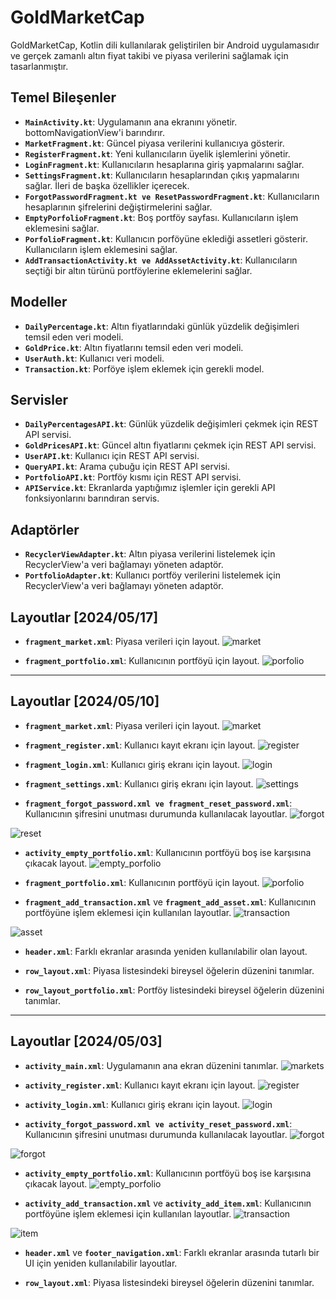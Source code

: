# GoldMarketCap

GoldMarketCap, Kotlin dili kullanılarak geliştirilen bir Android uygulamasıdır ve gerçek zamanlı altın fiyat takibi ve piyasa verilerini sağlamak için tasarlanmıştır.

## Temel Bileşenler

- **`MainActivity.kt`**: Uygulamanın ana ekranını yönetir. bottomNavigationView'i barındırır.
- **`MarketFragment.kt`**: Güncel piyasa verilerini kullanıcıya gösterir.
- **`RegisterFragment.kt`**: Yeni kullanıcıların üyelik işlemlerini yönetir.
- **`LoginFragment.kt`**: Kullanıcıların hesaplarına giriş yapmalarını sağlar.
- **`SettingsFragment.kt`**: Kullanıcıların hesaplarından çıkış yapmalarını sağlar. İleri de başka özellikler içerecek.
- **`ForgotPasswordFragment.kt ve ResetPasswordFragment.kt`**: Kullanıcıların hesaplarının şifrelerini değiştirmelerini sağlar. 
- **`EmptyPorfolioFragment.kt`**: Boş portföy sayfası. Kullanıcıların işlem eklemesini sağlar.
- **`PorfolioFragment.kt`**: Kullanıcın porföyüne eklediği assetleri gösterir. Kullanıcıların işlem eklemesini sağlar.
- **`AddTransactionActivity.kt ve AddAssetActivity.kt`**: Kullanıcıların seçtiği bir altın türünü portföylerine eklemelerini sağlar.

## Modeller

- **`DailyPercentage.kt`**: Altın fiyatlarındaki günlük yüzdelik değişimleri temsil eden veri modeli.
- **`GoldPrice.kt`**: Altın fiyatlarını temsil eden veri modeli.
- **`UserAuth.kt`**: Kullanıcı veri modeli.
- **`Transaction.kt`**: Porföye işlem eklemek için gerekli model.

## Servisler

- **`DailyPercentagesAPI.kt`**: Günlük yüzdelik değişimleri çekmek için REST API servisi.
- **`GoldPricesAPI.kt`**: Güncel altın fiyatlarını çekmek için REST API servisi.
- **`UserAPI.kt`**: Kullanıcı için REST API servisi.
- **`QueryAPI.kt`**: Arama çubuğu için REST API servisi.
- **`PortfolioAPI.kt`**: Portföy kısmı için REST API servisi.
- **`APIService.kt`**: Ekranlarda yaptığımız işlemler için gerekli API fonksiyonlarını barındıran servis. 

## Adaptörler

- **`RecyclerViewAdapter.kt`**: Altın piyasa verilerini listelemek için RecyclerView'a veri bağlamayı yöneten adaptör.
- **`PortfolioAdapter.kt`**: Kullanıcı portföy verilerini listelemek için RecyclerView'a veri bağlamayı yöneten adaptör.

## Layoutlar [2024/05/17]

- **`fragment_market.xml`**: Piyasa verileri için layout.
![market](https://uui7vnqyrvycdbwcrqpdw5ocevbtmzc2ulpzdozcwaijrk552nfa.arweave.net/pRH6thiNcCGGwoweO3XCJUM2ZFqi35G7IrAQmKu900o)

- **`fragment_portfolio.xml`**: Kullanıcının portföyü için layout.
![porfolio](https://m5jwesaiekpptvkhy7334ikkatfzgvroqdihapgsfqk7fh24ihyq.arweave.net/Z1NiSAginvnVR8f3viFKBMuTVi6A0HA80iwV8p9cQfE)

-----------------------------------------------------------------------------------------

## Layoutlar [2024/05/10]

- **`fragment_market.xml`**: Piyasa verileri için layout.
![market](https://uadspyr2z4tvguaplgwat62skjwb6b2w7h4nfh45ej7rncwbcpla.arweave.net/oAcn4jrPJ1NQD1msCftSUmwfB1b5-NKfnSJ_ForBE9Y)


- **`fragment_register.xml`**: Kullanıcı kayıt ekranı için layout.
![register](https://jf4tj2enadeltlicciuwzynzwef33abhvx4k4emyekf64cqfvrza.arweave.net/SXk06I0AyLmtAhIpbOG5sQu9gCet-K4RmCKL7goFrHI)


- **`fragment_login.xml`**: Kullanıcı giriş ekranı için layout.
![login](https://o7vhspiro3ogcdgwm7xsmp4yzo6lh6f2pjmdyvwq4tsrrdpirira.arweave.net/d-p5PRF23GEM1mfvJj-Yy7yz-Lp6WDxW0OTlGI3oiiI)


- **`fragment_settings.xml`**: Kullanıcı giriş ekranı için layout.
![settings](https://rse56ah47ri2a3cpzxrpzlpcojntuknivtvqdpglyd2a7mgizoja.arweave.net/jInfAPz8UaBsT83i_K3icls6Kais6wG8y8D0D7DIy5I)


- **`fragment_forgot_password.xml ve fragment_reset_password.xml`**: Kullanıcının şifresini unutması durumunda kullanılacak layoutlar. 
![forgot](https://g4xo42gy2y2epmajlive3m6arcsdqb33nrawojovqdpcpfyenrra.arweave.net/Ny7uaNjWNEewCVoqTbPAiKQ4B3tsQWcl1YDeJ5cEbGI)

![reset](https://bzfbqg4qzlqt3kob4333omkhx7qz6t4chkywsof7bblq2liwdyxq.arweave.net/DkoYG5DK4T2pweb3tzFHv-GfT4I6sWk4vwhXDS0WHi8)


- **`activity_empty_portfolio.xml`**: Kullanıcının portföyü boş ise karşısına çıkacak layout.
![empty_porfolio](https://6mpv22uurkqob6zwkxrjkfrm2docyidcxtnaireqesn3jasvn55q.arweave.net/8x9dapSKoOD7NlXilRYs0NwsIGK82gREkCSbtIJVb3s)


- **`fragment_portfolio.xml`**: Kullanıcının portföyü için layout.
![porfolio](https://g4nzham33sw2v2kpzddj3zb3k5sw2sffcyiadsr34tj3h5vtktlq.arweave.net/NxuTgZvcrarpT8jGneQ7V2VtSKUWEAHKO-TTs_azVNc)


- **`fragment_add_transaction.xml`** ve **`fragment_add_asset.xml`**: Kullanıcının portföyüne işlem eklemesi için kullanılan layoutlar.
![transaction](https://2sc32wfxfjyh6ysblg32675uuuhqv5vnh6fawvgacxfa3kbzl7jq.arweave.net/1IW9WLcqcH9iQVm3r3-0pQ8K9q0_igtUwBXKDag5X9M)

![asset](https://emieg4juzc5lwhddkw6iv5mj266yuedl5spsumgfmo7o6hylwcea.arweave.net/IxBDcTTIurscY1W8ivWJ172KEGvsnyowxWO-7x8LsIg)


- **`header.xml`**: Farklı ekranlar arasında yeniden kullanılabilir olan layout.

- **`row_layout.xml`**: Piyasa listesindeki bireysel öğelerin düzenini tanımlar.

- **`row_layout_portfolio.xml`**: Portföy listesindeki bireysel öğelerin düzenini tanımlar.

-----------------------------------------------------------------------------------------

## Layoutlar [2024/05/03]

- **`activity_main.xml`**: Uygulamanın ana ekran düzenini tanımlar.
![markets](https://github.com/mulosbron/GoldMarketCap/assets/91866065/3d6767c3-2131-4fe6-9099-abe360ce3547)


- **`activity_register.xml`**: Kullanıcı kayıt ekranı için layout.
![register](https://github.com/mulosbron/GoldMarketCap/assets/91866065/fa0a5f32-e6b0-4d9c-a8d5-d3d538e8ddf9)


- **`activity_login.xml`**: Kullanıcı giriş ekranı için layout.
![login](https://github.com/mulosbron/GoldMarketCap/assets/91866065/f02815c8-88cf-4449-bd8d-56f06c1be785)


- **`activity_forgot_password.xml ve activity_reset_password.xml`**: Kullanıcının şifresini unutması durumunda kullanılacak layoutlar. 
![forgot](https://t56kj3z524lm3ht7rwp6unwuw7osdsy2w4f2x7z6twoq246uie6a.arweave.net/n3yk7z3XFs2ef42f6jbUt90hyxq3C6v_Pp2dDXPUQTw)

![forgot](https://l6dpgwda7t4yevzwawl6tjbmtb2afcutc5kw4acib2j7tnbnmixa.arweave.net/X4bzWGD8-YJXNgWX6aQsmHQCipMXVW4ASA6T-bQtYi4)


- **`activity_empty_portfolio.xml`**: Kullanıcının portföyü boş ise karşısına çıkacak layout.
![empty_porfolio](https://6mpv22uurkqob6zwkxrjkfrm2docyidcxtnaireqesn3jasvn55q.arweave.net/8x9dapSKoOD7NlXilRYs0NwsIGK82gREkCSbtIJVb3s)


- **`activity_add_transaction.xml`** ve **`activity_add_item.xml`**: Kullanıcının portföyüne işlem eklemesi için kullanılan layoutlar.
![transaction](https://2gejynmvp4h3kc7ufswit35pcki5ax72nzid3gyt7qtmqn5necsa.arweave.net/0YicNZV_D7UL9Cysie-vEpHQX_puUD2bE_wmyDetIKQ)

![item](https://w6n7g5ezdkl2a6woqp5y5iiqpxuvjpi5qco4oevejchlxc3gaf6q.arweave.net/t5vzdJkal6B6zoP7jqEQfelUvR2AnccSpEiOu4tmAX0)


- **`header.xml`** ve **`footer_navigation.xml`**: Farklı ekranlar arasında tutarlı bir UI için yeniden kullanılabilir layoutlar.


- **`row_layout.xml`**: Piyasa listesindeki bireysel öğelerin düzenini tanımlar.
